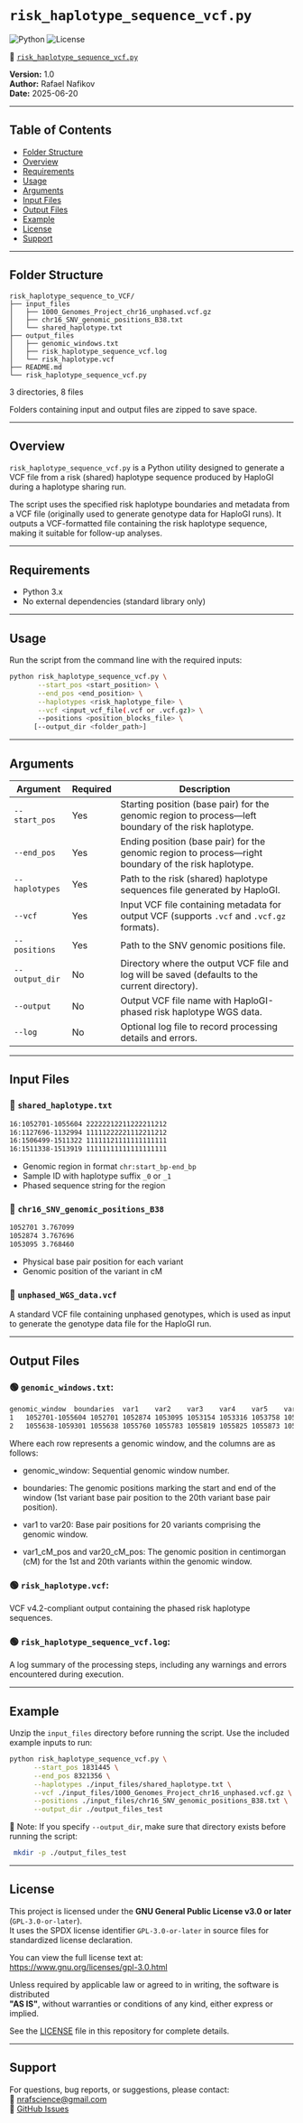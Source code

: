 # `risk_haplotype_sequence_vcf.py`

![Python](https://img.shields.io/badge/python-3.x-blue.svg)
![License](https://img.shields.io/badge/license-GPL--3.0-blue)

🔗 [`risk_haplotype_sequence_vcf.py`](./risk_haplotype_sequence_vcf.py)

**Version:** 1.0  
**Author:** Rafael Nafikov  
**Date:** 2025-06-20

---

## Table of Contents
- [Folder Structure](#folder-structure)
- [Overview](#overview)
- [Requirements](#requirements)
- [Usage](#usage)
- [Arguments](#arguments)
- [Input Files](#input-files)
- [Output Files](#output-files)
- [Example](#example)
- [License](#license)
- [Support](#support)

---

## Folder Structure

```
risk_haplotype_sequence_to_VCF/
├── input_files
│   ├── 1000_Genomes_Project_chr16_unphased.vcf.gz
│   ├── chr16_SNV_genomic_positions_B38.txt
│   └── shared_haplotype.txt
├── output_files
│   ├── genomic_windows.txt
│   ├── risk_haplotype_sequence_vcf.log
│   └── risk_haplotype.vcf
├── README.md
└── risk_haplotype_sequence_vcf.py

```

3 directories, 8 files

Folders containing input and output files are zipped to save space.

---

## Overview

`risk_haplotype_sequence_vcf.py` is a Python utility designed to generate a VCF file from a risk (shared) haplotype sequence produced by HaploGI during a haplotype sharing run.

The script uses the specified risk haplotype boundaries and metadata from a VCF file (originally used to generate genotype data for HaploGI runs). It outputs a VCF-formatted file containing the risk haplotype sequence, making it suitable for follow-up analyses.

---

## Requirements

- Python 3.x  
- No external dependencies (standard library only)

---

## Usage

Run the script from the command line with the required inputs:

```bash
python risk_haplotype_sequence_vcf.py \
       --start_pos <start_position> \
       --end_pos <end_position> \
       --haplotypes <risk_haplotype_file> \
       --vcf <input_vcf_file(.vcf or .vcf.gz)> \
       --positions <position_blocks_file> \
      [--output_dir <folder_path>]
```
 
---

## Arguments

| Argument      | Required | Description                                                                                   |
|---------------|----------|-----------------------------------------------------------------------------------------------|
| `--start_pos`   | Yes      | Starting position (base pair) for the genomic region to process—left boundary of the risk haplotype. |
| `--end_pos`     | Yes      | Ending position (base pair) for the genomic region to process—right boundary of the risk haplotype. |
| `--haplotypes`  | Yes      | Path to the risk (shared) haplotype sequences file generated by HaploGI.                       |
| `--vcf`         | Yes      | Input VCF file containing metadata for output VCF (supports `.vcf` and `.vcf.gz` formats).     |
| `--positions`   | Yes      | Path to the SNV genomic positions file.                                                       |
| `--output_dir`  | No       | Directory where the output VCF file and log will be saved (defaults to the current directory). |
| `--output`      | No       | Output VCF file name with HaploGI-phased risk haplotype WGS data.                             |
| `--log`         | No       | Optional log file to record processing details and errors.                                    |

---

## Input Files

### 🔷 `shared_haplotype.txt`
```bash
16:1052701-1055604 22222212211222211212
16:1127696-1132994 11111222221112211212
16:1506499-1511322 11111121111111111111
16:1511338-1513919 11111111111111111111
```

- Genomic region in format `chr:start_bp-end_bp`
- Sample ID with haplotype suffix `_0` or `_1`
- Phased sequence string for the region

### 🔷 `chr16_SNV_genomic_positions_B38`
```bash
1052701 3.767099
1052874 3.767696
1053095 3.768460
```

- Physical base pair position for each variant
- Genomic position of the variant in cM

### 🔷 `unphased_WGS_data.vcf`

  A standard VCF file containing unphased genotypes, which is used as input to generate the genotype data file for the HaploGI run.

---

## Output Files

### 🟢 `genomic_windows.txt`:  
  

```bash
genomic_window	boundaries	var1	var2	var3	var4	var5	var6	var7	var8	var9	var10	var11	var12	var13	var14	var15	var16	var17	var18	var19	var20	var1_cM_pos	var20_cM_pos
1	1052701-1055604	1052701	1052874	1053095	1053154	1053316	1053758	1053890	1054244	1054249	1054409	1054446	1054491	1054508	1054606	1054612	1054759	1055201	1055294	1055431	1055604	3.767099	3.77713
2	1055638-1059301	1055638	1055760	1055783	1055819	1055825	1055873	1055899	1055919	1055937	1055966	1056064	1057345	1057865	1058373	1058485	1058669	1058884	1059044	1059178	1059301	3.777248	3.789907
```
Where each row represents a genomic window, and the columns are as follows:

- genomic_window: Sequential genomic window number.

- boundaries: The genomic positions marking the start and end of the window (1st variant base pair position to the 20th variant base pair position).

- var1 to var20: Base pair positions for 20 variants comprising the genomic window.

- var1_cM_pos and var20_cM_pos: The genomic position in centimorgan (cM) for the 1st and 20th variants within the genomic window.

### 🟢 `risk_haplotype.vcf`:  
  VCF v4.2-compliant output containing the phased risk haplotype sequences. 

### 🟢 `risk_haplotype_sequence_vcf.log`:  
  A log summary of the processing steps, including any warnings and errors encountered during execution.
   
---

## Example

Unzip the `input_files` directory before running the script. Use the included example inputs to run:

```bash
python risk_haplotype_sequence_vcf.py \
      --start_pos 1831445 \
      --end_pos 8321356 \
      --haplotypes ./input_files/shared_haplotype.txt \
      --vcf ./input_files/1000_Genomes_Project_chr16_unphased.vcf.gz \
      --positions ./input_files/chr16_SNV_genomic_positions_B38.txt \
      --output_dir ./output_files_test
```
📌 Note: If you specify `--output_dir`, make sure that directory exists before running the script:
```bash
 mkdir -p ./output_files_test
```

---

## License

This project is licensed under the **GNU General Public License v3.0 or later** (`GPL-3.0-or-later`).  
It uses the SPDX license identifier `GPL-3.0-or-later` in source files for standardized license declaration.

You can view the full license text at:  
https://www.gnu.org/licenses/gpl-3.0.html

Unless required by applicable law or agreed to in writing, the software is distributed  
**"AS IS"**, without warranties or conditions of any kind, either express or implied.

See the [LICENSE](./LICENSE) file in this repository for complete details.

---

## Support

For questions, bug reports, or suggestions, please contact:  
📧 nrafscience@gmail.com  
🔗 [GitHub Issues](https://github.com/RafPrograms/HaploGI/issues)

